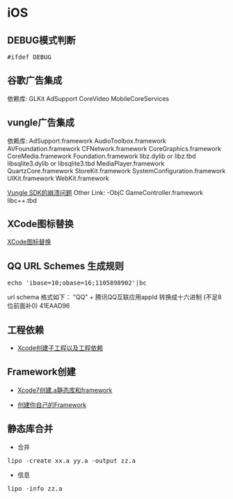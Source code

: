 # iOS

## DEBUG模式判断
<pre>
#ifdef DEBUG
</pre>

## 谷歌广告集成
依赖库:
GLKit 
AdSupport 
CoreVideo 
MobileCoreServices

## vungle广告集成
依赖库:
AdSupport.framework
AudioToolbox.framework
AVFoundation.framework
CFNetwork.framework
CoreGraphics.framework
CoreMedia.framework
Foundation.framework
libz.dylib or libz.tbd
libsqlite3.dylib or libsqlite3.tbd
MediaPlayer.framework
QuartzCore.framework
StoreKit.framework
SystemConfiguration.framework
UIKit.framework
WebKit.framework

[Vungle SDK的崩溃问题](http://www.jianshu.com/p/b824ed3e8ef5)
Other Link: -ObjC
GameController.framework
libc++.tbd







## XCode图标替换
[XCode图标替换](XCode图标替换.md)

## QQ URL Schemes 生成规则

<pre>echo 'ibase=10;obase=16;1105898902'|bc</pre>

url schema 格式如下：
"QQ" + 腾讯QQ互联应用appId 转换成十六进制 (不足8位前面补0)
41EAAD96


## 工程依赖

- [Xcode创建子工程以及工程依赖](http://www.jianshu.com/p/f2bc7d155a86)

## Framework创建

- [Xcode7创建.a静态库和framework](http://www.cnblogs.com/XYQ-208910/p/5157673.html)

- [创建你自己的Framework](http://www.cocoachina.com/ios/20150127/11022.html)

## 静态库合并
- 合并
<pre>
lipo -create xx.a yy.a -output zz.a
</pre>

- 信息
<pre>
lipo -info zz.a
</pre>
